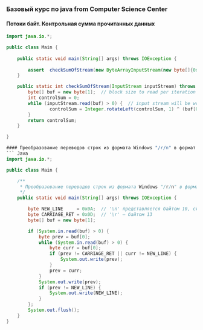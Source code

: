### Базовый курс по java from Computer Science Center


#### Потоки байт. Контрольная сумма прочитанных данных

``` Java
import java.io.*;

public class Main {
    
    public static void main(String[] args) throws IOException {
        
        assert  checkSumOfStream(new ByteArrayInputStream(new byte[]{0x33, 0x45, 0x01})) == 71;
    }

    public static int checkSumOfStream(InputStream inputStream) throws IOException {
        byte[] buf = new byte[1];  // block size to read per iteration
        int controlSum = 0;
        while (inputStream.read(buf) > 0) {  // input stream will be written on buf
                controlSum = Integer.rotateLeft(controlSum, 1) ^ (buf[0] & 0xFF);  // cast to unsigned byte
        }
        return controlSum;
    }

}

#### Преобразование переводов строк из формата Windows "/r/n" в формат Unix "/n"
``` Java
import java.io.*;

public class Main {

    /**
     * Преобразование переводов строк из формата Windows "/r/n" в формат Unix "/n"
     */
    public static void main(String[] args) throws IOException {

        byte NEW_LINE     = 0x0A;  // '\n' представляется байтом 10, символ
        byte CARRIAGE_RET = 0x0D;  // '\r' — байтом 13
        byte[] buf = new byte[1];

        if (System.in.read(buf) > 0) {
            byte prev = buf[0];
            while (System.in.read(buf) > 0) {
                byte curr = buf[0];
                if (prev != CARRIAGE_RET || curr != NEW_LINE) {
                    System.out.write(prev);
                }
                prev = curr;
            }
            System.out.write(prev);
            if (prev != NEW_LINE) {
                System.out.write(NEW_LINE);
            }
        };
        System.out.flush();
    }
}
```


